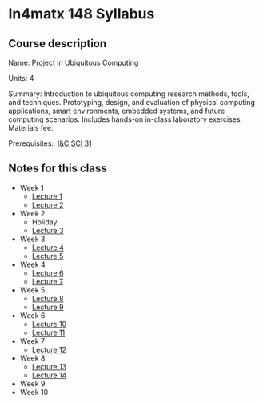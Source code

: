 # In4matx 148 Syllabus

## Course description

Name: Project in Ubiquitous Computing

Units: 4

Summary: Introduction to ubiquitous computing research methods, tools, and techniques. Prototyping, design, and evaluation of physical computing applications, smart environments, embedded systems, and future computing scenarios. Includes hands-on in-class laboratory exercises. Materials fee.

Prerequisites:  [I&C SCI 31](../../fall-2019/ics-31/syllabus.md)

## Notes for this class

- Week 1
    - [Lecture 1](./week1/lecture-1.md)
    - [Lecture 2](./week1/lecture-2.md)
- Week 2
    - Holiday
    - [Lecture 3](./week2/lecture-3.md)
- Week 3
    - [Lecture 4](./week3/lecture-4.md)
    - [Lecture 5](./week3/lecture-5.md)
- Week 4
    - [Lecture 6](./week4/lecture-6.md)
    - [Lecture 7](./week4/lecture-7.md)
- Week 5
    - [Lecture 8](./week5/lecture-8.md)
    - [Lecture 9](./week5/lecture-9.md)
- Week 6
    - [Lecture 10](./week6/lecture-10.md)
    - [Lecture 11](./week6/lecture-11.md)
- Week 7
    - [Lecture 12](./week7/lecture-12.md)
- Week 8
    - [Lecture 13](./week8/lecture-13.md)
    - [Lecture 14](./week8/lecture-14.md)
- Week 9
- Week 10
